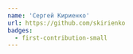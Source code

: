 ```yaml
---
name: 'Сергей Кириенко'
url: https://github.com/skirienko
badges:
  - first-contribution-small
---
```

